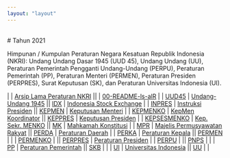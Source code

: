 ```yaml
---
layout: "layout"
---
```


<br>
# Tahun 2021

Himpunan / Kumpulan Peraturan Negara Kesatuan Republik Indonesia (NKRI): Undang Undang Dasar 1945 (UUD 45), Undang Undang (UU), Peraturan Pemerintah Pengganti Undang-Undang (PERPU), Peraturan Pemerintah (PP), Peraturan Menteri (PERMEN), Peraturan Presiden (PERPRES), Surat Keputusan (SK), dan Peraturan Universitas Indonesia (UI).

|           | [Arsip Lama Peraturan NKRI](https://uu.vlsm.org/)  ||                             | [00-README-ls-alR](00-README-ls-alR.md) |
| [UUD45](45UUD/)             | [Undang-Undang 1945](45UUD/)     || [IDX](IDX/)                 | [Indonesia Stock Exchange](IDX/)          |
| [INPRES](INPRES/)           | [Instruksi Presiden](INPRES/)    || [KEPMEN](KEPMEN/)           | [Keputusan Menteri](KEPMEN/) |
| [KEPMENKO](KEPMENKO/)       | [KepMen Koordinator](KEPMENKO/)  || [KEPPRES](KEPPRES/)         | [Keputusan Presiden](KEPPRES/)            |
| [KEPSESMENKO](KEPSESMENKO/) | [Kep. Sekr. MENKO](KEPSESMENKO/) || [MK](MK/)                   | [Mahkamah Konstitusi](MK/) |
| [MPR](MPR/)             | [Majelis Permusyawatan Rakyat](MPR/) || [PERDA](PERDA/) | [Peraturan Daerah](PERDA/) |
| [PERKA](PERKA/)             | [Peraturan Kepala](PERKA/)       || [PERMEN](PERMEN/)           | |
| [PERMENKO](PERMENKO/)       |                                  || [PERPRES](PERPRES/)         | [Peraturan Presiden](PERPRES/)   |
| [PERPU](PERPU/)             |                                  || [PNPS](PNPS/)               | |
| [PP](PP/)                   | [Peraturan Pemerintah](PP/)      || [SKB](SKB/)                 | |
| [UI](UI/)                   | [Universitas Indonesia](UI/)     || [UU](UU/)                   | |


